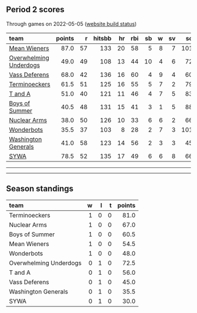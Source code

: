 

## Period 2 scores

Through games on 2022-05-05 ([website build status](https://github.com/brian-bot/pl-site/actions))


|team                                              | points|  r| hitsbb| hr| rbi| sb|  w| sv|  so|   era|  whip|
|:-------------------------------------------------|------:|--:|------:|--:|---:|--:|--:|--:|---:|-----:|-----:|
|[Mean Wieners](./meanwieners)                     |   87.0| 57|    133| 20|  58|  5|  8|  7| 101| 2.736| 0.983|
|[Overwhelming Underdogs](./overwhelmingunderdogs) |   49.0| 49|    108| 13|  44| 10|  4|  6|  72| 3.724| 1.138|
|[Vass Deferens](./vassdeferens)                   |   68.0| 42|    136| 16|  60|  4|  9|  4|  60| 2.477| 1.046|
|[Terminoeckers](./terminoeckers)                  |   61.5| 51|    125| 16|  55|  5|  7|  2|  79| 3.222| 1.000|
|[T and A](./tanda)                                |   51.0| 40|    121| 11|  46|  4|  7|  5|  83| 2.937| 1.084|
|[Boys of Summer](./boysofsummer)                  |   40.5| 48|    131| 15|  41|  3|  1|  5|  88| 4.663| 1.410|
|[Nuclear Arms](./nucleararms)                     |   38.0| 50|    126| 10|  33|  6|  6|  2|  66| 4.333| 1.358|
|[Wonderbots](./wonderbots)                        |   35.5| 37|    103|  8|  28|  2|  7|  3| 101| 3.256| 1.085|
|[Washington Generals](./washingtongenerals)       |   41.0| 58|    123| 14|  56|  2|  3|  3|  45| 4.081| 1.326|
|[SYWA](./sywa)                                    |   78.5| 52|    135| 17|  49|  6|  6|  8|  66| 2.207| 0.822|

* * *
* * *

## Season standings


|team                   |  w|  l|  t| points|
|:----------------------|--:|--:|--:|------:|
|Terminoeckers          |  1|  0|  0|   81.0|
|Nuclear Arms           |  1|  0|  0|   67.0|
|Boys of Summer         |  1|  0|  0|   60.5|
|Mean Wieners           |  1|  0|  0|   54.5|
|Wonderbots             |  1|  0|  0|   48.0|
|Overwhelming Underdogs |  0|  1|  0|   72.5|
|T and A                |  0|  1|  0|   56.0|
|Vass Deferens          |  0|  1|  0|   45.0|
|Washington Generals    |  0|  1|  0|   35.5|
|SYWA                   |  0|  1|  0|   30.0|


